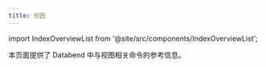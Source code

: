```yaml
---
title: 视图
---
```

import IndexOverviewList from '@site/src/components/IndexOverviewList';

本页面提供了 Databend 中与视图相关命令的参考信息。

<IndexOverviewList />